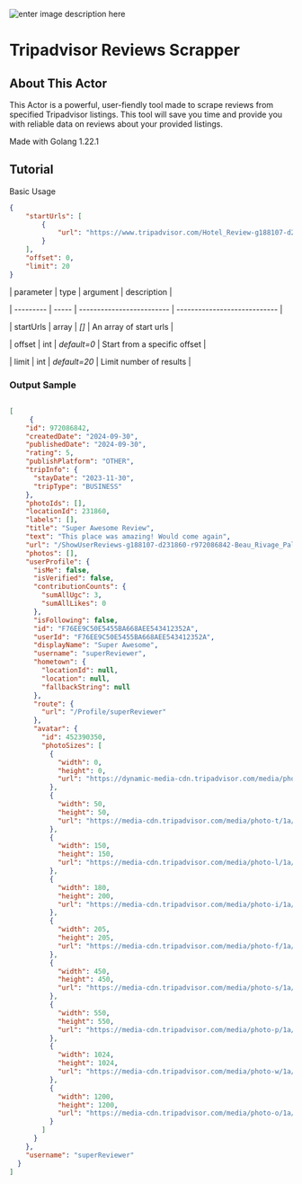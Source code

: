 ![enter image description here](https://external-content.duckduckgo.com/iu/?u=https%3A%2F%2Flogos-world.net%2Fwp-content%2Fuploads%2F2020%2F11%2FTripadvisor-Logo.png&f=1&nofb=1&ipt=33e5e7ec0e5cb0e4fe17cfd6558703db48ccbe6bbaf337b69491a90e6a82f69e&ipo=images)

# Tripadvisor Reviews Scrapper

## About This Actor
This Actor is a powerful, user-fiendly tool made to scrape reviews from specified Tripadvisor listings. This tool will save you time and provide you with reliable data on reviews about your provided listings.

Made with Golang 1.22.1

## Tutorial

Basic Usage

```json
{
    "startUrls": [
        {
            "url": "https://www.tripadvisor.com/Hotel_Review-g188107-d231860-Reviews-Beau_Rivage_Palace-Lausanne_Canton_of_Vaud.html"
        }
    ],
    "offset": 0,
    "limit": 20
}
```

| parameter | type | argument | description |

| --------- | ----- | ------------------------- | ---------------------------- |

| startUrls | array | _[]_ | An array of start urls |

| offset | int | _default=0_ | Start from a specific offset |

| limit | int | _default=20_ | Limit number of results |

### Output Sample

```json

[
     {
    "id": 972086842,
    "createdDate": "2024-09-30",
    "publishedDate": "2024-09-30",
    "rating": 5,
    "publishPlatform": "OTHER",
    "tripInfo": {
      "stayDate": "2023-11-30",
      "tripType": "BUSINESS"
    },
    "photoIds": [],
    "locationId": 231860,
    "labels": [],
    "title": "Super Awesome Review",
    "text": "This place was amazing! Would come again",
    "url": "/ShowUserReviews-g188107-d231860-r972086842-Beau_Rivage_Palace-Lausanne_Canton_of_Vaud.html",
    "photos": [],
    "userProfile": {
      "isMe": false,
      "isVerified": false,
      "contributionCounts": {
        "sumAllUgc": 3,
        "sumAllLikes": 0
      },
      "isFollowing": false,
      "id": "F76EE9C50E5455BA668AEE543412352A",
      "userId": "F76EE9C50E5455BA668AEE543412352A",
      "displayName": "Super Awesome",
      "username": "superReviewer",
      "hometown": {
        "locationId": null,
        "location": null,
        "fallbackString": null
      },
      "route": {
        "url": "/Profile/superReviewer"
      },
      "avatar": {
        "id": 452390350,
        "photoSizes": [
          {
            "width": 0,
            "height": 0,
            "url": "https://dynamic-media-cdn.tripadvisor.com/media/photo-o/1a/f6/ed/ce/default-avatar-2020-7.jpg?w=100&h=100&s=1"
          },
          {
            "width": 50,
            "height": 50,
            "url": "https://media-cdn.tripadvisor.com/media/photo-t/1a/f6/ed/ce/default-avatar-2020-7.jpg"
          },
          {
            "width": 150,
            "height": 150,
            "url": "https://media-cdn.tripadvisor.com/media/photo-l/1a/f6/ed/ce/default-avatar-2020-7.jpg"
          },
          {
            "width": 180,
            "height": 200,
            "url": "https://media-cdn.tripadvisor.com/media/photo-i/1a/f6/ed/ce/default-avatar-2020-7.jpg"
          },
          {
            "width": 205,
            "height": 205,
            "url": "https://media-cdn.tripadvisor.com/media/photo-f/1a/f6/ed/ce/default-avatar-2020-7.jpg"
          },
          {
            "width": 450,
            "height": 450,
            "url": "https://media-cdn.tripadvisor.com/media/photo-s/1a/f6/ed/ce/default-avatar-2020-7.jpg"
          },
          {
            "width": 550,
            "height": 550,
            "url": "https://media-cdn.tripadvisor.com/media/photo-p/1a/f6/ed/ce/default-avatar-2020-7.jpg"
          },
          {
            "width": 1024,
            "height": 1024,
            "url": "https://media-cdn.tripadvisor.com/media/photo-w/1a/f6/ed/ce/default-avatar-2020-7.jpg"
          },
          {
            "width": 1200,
            "height": 1200,
            "url": "https://media-cdn.tripadvisor.com/media/photo-o/1a/f6/ed/ce/default-avatar-2020-7.jpg"
          }
        ]
      }
    },
    "username": "superReviewer"
  }
]

```